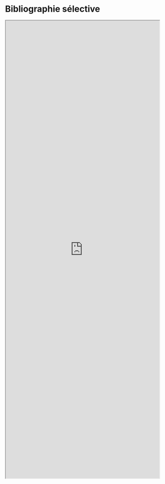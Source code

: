 
# Bibliographie sélective

<iframe src="http://bookwyrm.social/list/4395/embed/907c98cd58f84c71aa5b45399adbd84e" id="bookwyrm_list_embed_2" name="Open Science Video" scrolling="yes" frameborder="1" marginheight="0px" marginwidth="0px" height="1500px" width="100%" allowfullscreen></iframe>
